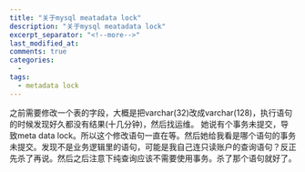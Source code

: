 ```yaml
---
title: "关于mysql meatadata lock"
description: "关于mysql meatadata lock"
excerpt_separator: "<!--more-->"
last_modified_at: 
comments: true
categories:
  -
tags:
  - metadata lock
---
```


之前需要修改一个表的字段，大概是把varchar(32)改成varchar(128)，执行语句的时候发现好久都没有结果(十几分钟)，然后找运维。
她说有个事务未提交，导致meta data lock。所以这个修改语句一直在等。然后她给我看是哪个语句的事务未提交。发现不是业务逻辑里的语句，可能是我自己连只读账户的查询语句？反正先杀了再说。然后之后注意下纯查询应该不需要使用事务。杀了那个语句就好了。
